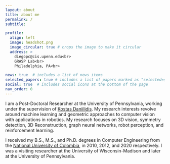 ```yaml
---
layout: about
title: about me
permalink: /
subtitle: 

profile:
  align: left
  image: headshot.png
  image_circular: true # crops the image to make it circular
  address: >
    diegopc@cis.upenn.edu<br>
    GRASP Lab<br>
    Philadelphia, PA<br>

news: true  # includes a list of news items
selected_papers: true # includes a list of papers marked as "selected={true}"
social: true  # includes social icons at the bottom of the page
nav_order: 0
---
```



I am a Post-Doctoral Researcher at the University of Pennsylvania, working under the supervision of [Kostas Daniilidis](https://www.cis.upenn.edu/~kostas/). My research interests revolve around machine learning and geometric approaches to computer vision with applications in robotics. My research focuses on 3D vision, symmetry detection, 3D Reconstruction, graph neural networks, robot perception, and reinforcement learning.

I received my B.S., M.S., and Ph.D. degrees in Computer Engineering from the [National University of Colombia](https://medellin.unal.edu.co), in 2010, 2012, and 2020 respectively. I was a visiting researcher at the University of Wisconsin-Madison and later at the University of Pennsylvania.
